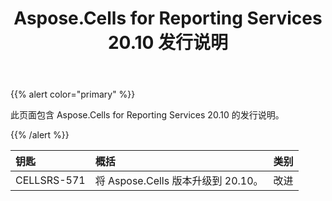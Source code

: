 ﻿---
title: Aspose.Cells for Reporting Services 20.10 发行说明
type: docs
weight: 9
url: /zh/reportingservices/aspose-cells-for-reporting-services-20-10-release-notes/
---
{{% alert color="primary" %}}

此页面包含 Aspose.Cells for Reporting Services 20.10 的发行说明。

{{% /alert %}}

|**钥匙**|**概括**|**类别**|
|:- |:- |:- |
|CELLSRS-571|将 Aspose.Cells 版本升级到 20.10。|改进|
